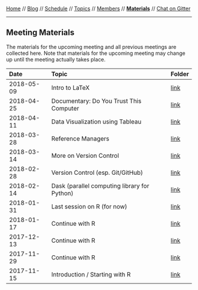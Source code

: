 [Home](../README.md) // [Blog](../blog.md) // [Schedule](../schedule.md) // [Topics](../topics.md) // [Members](../members.md) // **[Materials](materials.md)** // [Chat on Gitter](https://gitter.im/scrum-club/general)

---

## Meeting Materials

The materials for the upcoming meeting and all previous meetings are collected here. Note that materials for the upcoming meeting may change up until the meeting actually takes place.

Date | Topic | Folder
:--- | :---- | :--------
2018-05-09 | Intro to LaTeX | [link](https://github.com/wviechtb/scrum-club/tree/master/materials/2018-05-09)
2018-04-25 | Documentary: Do You Trust This Computer | [link](https://en.wikipedia.org/wiki/Do_You_Trust_This_Computer%3F)
2018-04-11 | Data Visualization using Tableau | [link](https://github.com/wviechtb/scrum-club/tree/master/materials/2018-04-11)
2018-03-28 | Reference Managers | [link](https://github.com/wviechtb/scrum-club/tree/master/materials/2018-03-28)
2018-03-14 | More on Version Control | [link](https://github.com/wviechtb/scrum-club/tree/master/materials/2018-03-14)
2018-02-28 | Version Control (esp. Git/GitHub) | [link](https://github.com/wviechtb/scrum-club/tree/master/materials/2018-02-28)
2018-02-14 | Dask (parallel computing library for Python) | [link](2018-02-14/dask-resources.md)
2018-01-31 | Last session on R (for now) | [link](https://github.com/wviechtb/scrum-club/tree/master/materials/2018-01-31)
2018-01-17 | Continue with R | [link](https://github.com/wviechtb/scrum-club/tree/master/materials/2018-01-17)
2017-12-13 | Continue with R | [link](https://github.com/wviechtb/scrum-club/tree/master/materials/2017-12-13)
2017-11-29 | Continue with R | [link](https://github.com/wviechtb/scrum-club/tree/master/materials/2017-11-29)
2017-11-15 | Introduction / Starting with R | [link](https://github.com/wviechtb/scrum-club/tree/master/materials/2017-11-15)

